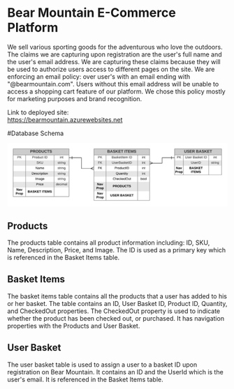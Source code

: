 # Bear Mountain E-Commerce Platform  
We sell various sporting goods for the adventurous who love the outdoors.  
The claims we are capturing upon registration are the user's full name and the user's email address.  We are capturing these claims because they will be used to authorize users access to different pages on the site.
We are enforcing an email policy: over user's with an email ending with "@bearmountain.com".  Users without this email address will be unable to access a shopping cart feature of our platform.  We chose this policy mostly for marketing purposes and brand recognition.  

Link to deployed site:  
https://bearmountain.azurewebsites.net  

#Database Schema  

![BearMountainDb Schema](../assets/BearMountainDb.png "Bear Mountain Db Schema")

## Products
The products table contains all product information including: ID, SKU, Name, Description, Price, and Image. The ID is used as a primary key which is referenced in the Basket Items table.  

## Basket Items
The basket items table contains all the products that a user has added to his or her basket. The table contains an ID, User Basket ID, Product ID, Quantity, and CheckedOut properties. The CheckedOut property is used to indicate whether the product has been checked out, or purchased. It has navigation properties with the Products and User Basket.  

## User Basket 
The user basket table is used to assign a user to a basket ID upon registration on Bear Mountain. It contains an ID and the UserId which is the user's email. It is referenced in the Basket Items table.  